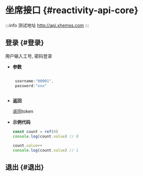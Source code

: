 # 坐席接口 {#reactivity-api-core}

:::info 测试地址
http://api.xhemss.com
:::

## 登录 {#登录}

用户输入工号, 密码登录

- **参数**

  ```js
 
   username:"00001",
   password:"xxx"
 
  ```

- **返回**

  返回token

- **示例代码**

  ```js
  const count = ref(0)
  console.log(count.value) // 0

  count.value++
  console.log(count.value) // 1
  ```

 
## 退出 {#退出}
